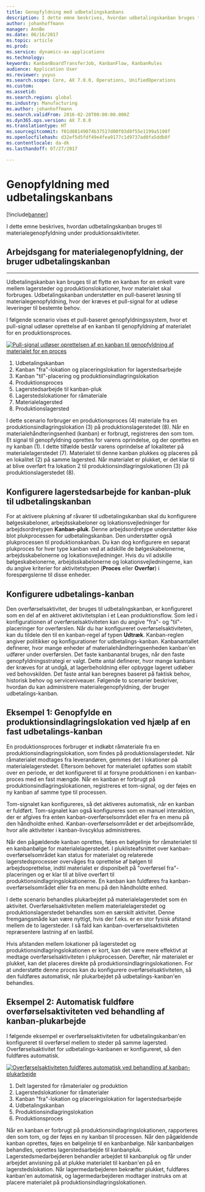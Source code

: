 ```yaml
---
title: Genopfyldning med udbetalingskanbans
description: I dette emne beskrives, hvordan udbetalingskanban bruges til materialegenopfyldning under produktionsaktiviteter.
author: johanhoffmann
manager: AnnBe
ms.date: 06/16/2017
ms.topic: article
ms.prod: 
ms.service: dynamics-ax-applications
ms.technology: 
keywords: KanbanBoardTransferJob, KanbanFlow, KanbanRules
audience: Application User
ms.reviewer: yuyus
ms.search.scope: Core, AX 7.0.0, Operations, UnifiedOperations
ms.custom: 
ms.assetid: 
ms.search.region: global
ms.industry: Manufacturing
ms.author: johanhoffmann
ms.search.validFrom: 2016-02-28T00:00:00.000Z
ms.dyn365.ops.version: AX 7.0.0
ms.translationtype: HT
ms.sourcegitcommit: f01d88149074b37517d00f03d8f55e1199a5198f
ms.openlocfilehash: d32ef5d5fdf49e4fea9177c1d9737ad0fa5ddb8f
ms.contentlocale: da-dk
ms.lasthandoff: 07/27/2017

---
```


# <a name="replenishment-with-withdrawal-kanbans"></a>Genopfyldning med udbetalingskanbans

[!include[banner](../includes/banner.md)]


I dette emne beskrives, hvordan udbetalingskanban bruges til materialegenopfyldning under produktionsaktiviteter.

## <a name="workflow-for-material-replenishment-that-uses-the-withdrawal-kanban"></a>Arbejdsgang for materialegenopfyldning, der bruger udbetalingskanban
-------------------------------------------------------------------

Udbetalingskanban kan bruges til at flytte en kanban for en enkelt vare mellem lagersteder og produktionslokationer, hvor materialet skal forbruges. Udbetalingskanban understøtter en pull-baseret løsning til materialegenopfyldning, hvor der kræves et pull-signal for at udløse leveringer til bestemte behov. 

I følgende scenario vises et pull-baseret genopfyldningssystem, hvor et pull-signal udløser oprettelse af en kanban til genopfyldning af materialet for en produktionsproces. 

[![Pull-signal udløser oprettelsen af en kanban til genopfyldning af materialet for en proces](./media/material-replenishment-with-withdrawal-kanban.png)](./media/material-replenishment-with-withdrawal-kanban.png)

1.  Udbetalingskanban
2.  Kanban "fra"-lokation og placeringslokation for lagerstedsarbejde
3.  Kanban "til"-placering og produktionsindlagringslokation
4.  Produktionsproces
5.  Lagerstedsarbejde til kanban-pluk
6.  Lagerstedslokationer for råmateriale
7.  Materialelagersted
8.  Produktionslagersted

I dette scenario forbruger en produktionsproces (4) materiale fra en produktionsindlagringslokation (3) på produktionslagerstedet (8). Når en materialehåndteringsenhed (kanban) er forbrugt, registreres den som tom. Et signal til genopfyldning oprettes for varens oprindelse, og der oprettes en ny kanban (1). I dette tilfælde består varens oprindelse af lokaliteter på materialelagerstedet (7). Materialet til denne kanban plukkes og placeres på en lokalitet (2) på samme lagersted. Når materialet er plukket, er det klar til at blive overført fra lokation 2 til produktionsindlagringslokationen (3) på produktionslagerstedet (8).

## <a name="configure-warehouse-work-for-kanban-picking-for-the-withdrawal-kanban"></a>Konfigurere lagerstedsarbejde for kanban-pluk til udbetalingskanban

For at aktivere plukning af råvarer til udbetalingskanban skal du konfigurere bølgeskabeloner, arbejdsskabeloner og lokationsvejledninger for arbejdsordretypen **Kanban-pluk**. Denne arbejdsordretype understøtter ikke blot plukprocessen for udbetalingskanban. Den understøtter også plukprocessen til produktionskanban. Du kan dog konfigurere en separat plukproces for hver type kanban ved at adskille de bølgeskabelonerne, arbejdsskabelonerne og lokationsvejledninger. Hvis du vil adskille bølgeskabelonerne, arbejdsskabelonerne og lokationsvejledningerne, kan du angive kriterier for aktivitetstypen (**Proces** eller **Overfør**) i forespørgslerne til disse enheder.

## <a name="configure-the-withdrawal-kanban"></a>Konfigurere udbetalings-kanban

Den overførselsaktivitet, der bruges til udbetalingskanban, er konfigureret som en del af en aktiveret aktivitetsplan i et Lean produktionsflow. Som led i konfigurationen af overførselsaktiviteten kan du angive "fra"- og "til"-placeringer for overførslen. Når du har konfigureret overførselsaktiviteten, kan du tildele den til en kanban-regel af typen **Udtræk**. Kanban-reglen angiver politikker og konfigurationer for udbetalings-kanban. Kanbanantallet definerer, hvor mange enheder af materialehåndteringsenheden kanban'en udfører under overførslen. Det faste kanbanantal bruges, når den faste genopfyldningsstrategi er valgt. Dette antal definerer, hvor mange kanbans der kræves for at undgå, at lagerbeholdning eller opbygge lageret udløber ved behovskilden. Det faste antal kan beregnes baseret på faktisk behov, historisk behov og serviceniveauer. Følgende to scenarier beskriver, hvordan du kan administrere materialegenopfyldning, der bruger udbetalings-kanban.

## <a name="scenario-1-replenish-a-production-input-location-by-using-a-fixed-withdrawal-kanban"></a>Eksempel 1: Genopfylde en produktionsindlagringslokation ved hjælp af en fast udbetalings-kanban

En produktionsproces forbruger et indkøbt råmateriale fra en produktionsindlagringslokation, som findes på produktionslagerstedet. Når råmaterialet modtages fra leverandøren, gemmes det i lokationer på materialelagerstedet. Eftersom behovet for materialet opfattes som stabilt over en periode, er det konfigureret til at forsyne produktionen i en kanban-proces med en fast mængde. Når en kanban er forbrugt på produktionsindlagringslokationen, registreres et tom-signal, og der føjes en ny kanban af samme type til processen. 

Tom-signalet kan konfigureres, så det aktiveres automatisk, når en kanban er fuldført. Tom-signalet kan også konfigureres som en manuel interaktion, der er afgives fra enten kanban-overførselsområdet eller fra en menu på den håndholdte enhed. Kanban-overførselsområdet er det arbejdsområde, hvor alle aktiviteter i kanban-livscyklus administreres. 

Når den pågældende kanban oprettes, føjes en bølgelinje for råmaterialet til en kanbanbølge for materialelagerstedet. I pluklisteafsnittet over kanban-overførselsområdet kan status for materialet og relaterede lagerstedsprocesser overvåges fra oprettelse af bølgen til arbejdsoprettelse, indtil materialet er disponibelt på "overførsel fra"-placeringen og er klar til at blive overført til produktionsindlagringslokationerne. En kanban kan fuldføres fra kanban-overførselsområdet eller fra en menu på den håndholdte enhed. 

I dette scenario behandles plukarbejdet på materialelagerstedet som én aktivitet. Overførselsaktiviteten mellem materialelagerstedet og produktionslagerstedet behandles som en særskilt aktivitet. Denne fremgangsmåde kan være nyttigt, hvis der f.eks. er en stor fysisk afstand mellem de to lagersteder. I så fald kan kanban-overførselsaktiviteten repræsentere lastning af en lastbil. 

Hvis afstanden mellem lokationer på lagerstedet og produktionsindlagringslokationen er kort, kan det være mere effektivt at medtage overførselsaktiviteten i plukprocessen. Derefter, når materialet er plukket, kan det placeres direkte på produktionsindlagringslokationen. For at understøtte denne proces kan du konfigurere overførselsaktiviteten, så den fuldføres automatisk, når plukarbejdet på udbetalings-kanban'en behandles.

## <a name="scenario-2-automatically-complete-the-transfer-activity-when-kanban-picking-work-is-processed"></a>Eksempel 2: Automatisk fuldføre overførselsaktiviteten ved behandling af kanban-plukarbejde

I følgende eksempel er overførselsaktiviteten for udbetalingskanban'en konfigureret til overførsel mellem to steder på samme lagersted. Overførselsaktivitet for udbetalings-kanbanen er konfigureret, så den fuldføres automatisk. 

[![Overførselsaktiviteten fuldføres automatisk ved behandling af kanban-plukarbejde](./media/transfer-activities-when-processing-kanban-picking.png)](./media/transfer-activities-when-processing-kanban-picking.png)

1.  Delt lagersted for råmaterialer og produktion
2.  Lagerstedslokationer for råmaterialer
3.  Kanban "fra"-lokation og placeringslokation for lagerstedsarbejde
4.  Udbetalingskanban
5.  Produktionsindlagringslokation
6.  Produktionsproces

Når en kanban er forbrugt på produktionsindlagringslokationen, rapporteres den som tom, og der føjes en ny kanban til processen. Når den pågældende kanban oprettes, føjes en bølgelinje til en kanbanbølge. Når kanbanbølgen behandles, oprettes lagerstedsarbejde til kanbanpluk. Lagerstedsmedarbejderen behandler arbejdet til kanbanpluk og får under arbejdet anvisning på at plukke materialet til kanban'en på en lagerstedslokation. Når lagermedarbejderen bekræfter plukket, fuldføres kanban'en automatisk, og lagermedarbejderen modtager instruks om at placere materialet på produktionsindlagringslokationen.


